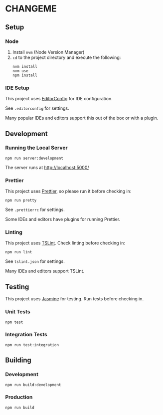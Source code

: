 # CHANGEME

## Setup

### Node

1.  Install `nvm` (Node Version Manager)
2.  `cd` to the project directory and execute the following:
    ```
    nvm install
    nvm use
    npm install
    ```

### IDE Setup

This project uses [EditorConfig] for IDE configuration.

See `.editorconfig` for settings.

Many popular IDEs and editors support this out of the box or with a plugin.

## Development

### Running the Local Server

```
npm run server:development
```

The server runs at [http://localhost:5000/]

### Prettier

This project uses [Prettier], so please run it before checking in:

```
npm run pretty
```

See `.prettierrc` for settings.

Some IDEs and editors have plugins for running Prettier.

### Linting

This project uses [TSLint]. Check linting before checking in:

```
npm run lint
```

See `tslint.json` for settings.

Many IDEs and editors support TSLint.

## Testing

This project uses [Jasmine] for testing. Run tests before checking in.

### Unit Tests

```
npm test
```

### Integration Tests

```
npm run test:integration
```

## Building

### Development

```
npm run build:development
```

### Production

```
npm run build
```

[http://localhost:5000/]: http://localhost:5000/
[editorconfig]: https://editorconfig.org/
[jasmine]: https://jasmine.github.io/
[prettier]: https://prettier.io/
[tslint]: https://palantir.github.io/tslint/
